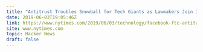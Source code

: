 ```yaml
---
title: "Antitrust Troubles Snowball for Tech Giants as Lawmakers Join In"
date: 2019-06-03T19:05:46Z
link: https://www.nytimes.com/2019/06/03/technology/facebook-ftc-antitrust.html?utm_medium=RSS&utm_source=hune
site: www.nytimes.com
topic: Hacker News
draft: false
---
```

